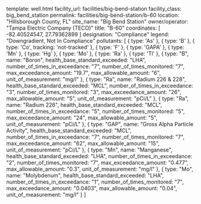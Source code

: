 template: well.html
facility_url: facilities/big-bend-station
facility_class: big_bend_station
permalink: facilities/big-bend-station/b-60
location: "Hillsborough County, FL"
site_name: "Big Bend Station"
owner/operator: "Tampa Electric Company (TECO)"
title: "B-60"
coordinates: [
  -82.40524547,
  27.79362899
]
designation: "Compliance"
legend: "Downgradient, Not In Compliance"
pollutants: [
  {
  type: 'As'
  },
  {
  type: 'B'
  },
  {
  type: 'Co',
  tracking: 'not-tracked'
  },
  {
  type: 'F'
  },
  {
  type: 'GAPA'
  },
  {
  type: 'Mn'
  },
  {
  type: 'Hg'
  },
  {
  type: 'Mo'
  },
  {
  type: 'Ra'
  },
  {
  type: 'Tl'
  },
  {
  type: "B",
  name: "Boron",
  health_base_standard_exceeded: "LHA",
  number_of_times_in_exceedance: "7",
  number_of_times_monitored: "7",
  max_exceedance_amount: "19.7",
  max_allowable_amount: "6",
  unit_of_measurement: "mg/l"
  },
  {
  type: "Ra",
  name: "Radium 226 & 228",
  health_base_standard_exceeded: "MCL",
  number_of_times_in_exceedance: "3",
  number_of_times_monitored: "3",
  max_exceedance_amount: "26",
  max_allowable_amount: "5",
  unit_of_measurement: "pCi/L"
  },
  {
  type: "Ra",
  name: "Radium 226",
  health_base_standard_exceeded: "MCL",
  number_of_times_in_exceedance: "5",
  number_of_times_monitored: "5",
  max_exceedance_amount: "24",
  max_allowable_amount: "5",
  unit_of_measurement: "pCi/L"
  },
  {
  type: "GAP",
  name: "Gross Alpha Particle Activity",
  health_base_standard_exceeded: "MCL",
  number_of_times_in_exceedance: "7",
  number_of_times_monitored: "7",
  max_exceedance_amount: "62",
  max_allowable_amount: "15",
  unit_of_measurement: "pCi/L"
  },
  {
  type: "Mn",
  name: "Manganese",
  health_base_standard_exceeded: "LHA",
  number_of_times_in_exceedance: "2",
  number_of_times_monitored: "7",
  max_exceedance_amount: "0.477",
  max_allowable_amount: "0.3",
  unit_of_measurement: "mg/l"
  },
  {
  type: "Mo",
  name: "Molybdenum",
  health_base_standard_exceeded: "LHA",
  number_of_times_in_exceedance: "1",
  number_of_times_monitored: "7",
  max_exceedance_amount: "0.0403",
  max_allowable_amount: "0.04",
  unit_of_measurement: "mg/l"
  }
]
